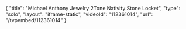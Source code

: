 {
    "title": "Michael Anthony Jewelry 2Tone Nativity Stone Locket",
    "type": "solo",
    "layout": "iframe-static",
    "videoId": "112361014",
    "url": "\/tvpembed\/112361014"
}